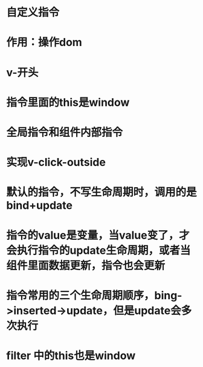 # 自定义指令
# 作用：操作dom
# v-开头
# 指令里面的this是window
# 全局指令和组件内部指令
# 实现v-click-outside
# 默认的指令，不写生命周期时，调用的是bind+update
# 指令的value是变量，当value变了，才会执行指令的update生命周期，或者当组件里面数据更新，指令也会更新
# 指令常用的三个生命周期顺序，bing->inserted->update，但是update会多次执行

# filter 中的this也是window


